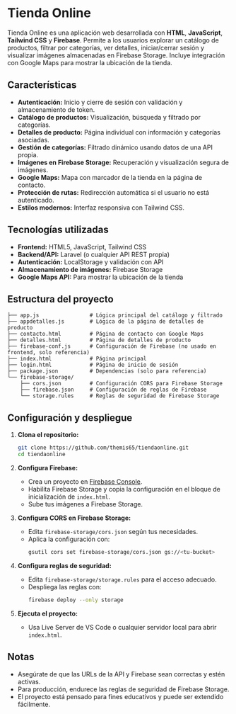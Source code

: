# Tienda Online

Tienda Online es una aplicación web desarrollada con **HTML**, **JavaScript**, **Tailwind CSS** y **Firebase**. Permite a los usuarios explorar un catálogo de productos, filtrar por categorías, ver detalles, iniciar/cerrar sesión y visualizar imágenes almacenadas en Firebase Storage. Incluye integración con Google Maps para mostrar la ubicación de la tienda.

## Características

- **Autenticación:** Inicio y cierre de sesión con validación y almacenamiento de token.
- **Catálogo de productos:** Visualización, búsqueda y filtrado por categorías.
- **Detalles de producto:** Página individual con información y categorías asociadas.
- **Gestión de categorías:** Filtrado dinámico usando datos de una API propia.
- **Imágenes en Firebase Storage:** Recuperación y visualización segura de imágenes.
- **Google Maps:** Mapa con marcador de la tienda en la página de contacto.
- **Protección de rutas:** Redirección automática si el usuario no está autenticado.
- **Estilos modernos:** Interfaz responsiva con Tailwind CSS.

## Tecnologías utilizadas

- **Frontend:** HTML5, JavaScript, Tailwind CSS
- **Backend/API:** Laravel (o cualquier API REST propia)
- **Autenticación:** LocalStorage y validación con API
- **Almacenamiento de imágenes:** Firebase Storage
- **Google Maps API:** Para mostrar la ubicación de la tienda

## Estructura del proyecto

```
├── app.js                # Lógica principal del catálogo y filtrado
├── appdetalles.js        # Lógica de la página de detalles de producto
├── contacto.html         # Página de contacto con Google Maps
├── detalles.html         # Página de detalles de producto
├── firebase-conf.js      # Configuración de Firebase (no usado en frontend, solo referencia)
├── index.html            # Página principal
├── login.html            # Página de inicio de sesión
├── package.json          # Dependencias (solo para referencia)
└── firebase-storage/
    ├── cors.json         # Configuración CORS para Firebase Storage
    ├── firebase.json     # Configuración de reglas de Firebase
    └── storage.rules     # Reglas de seguridad de Firebase Storage
```

## Configuración y despliegue

1. **Clona el repositorio:**
   ```bash
   git clone https://github.com/themis65/tiendaonline.git
   cd tiendaonline
   ```

2. **Configura Firebase:**
   - Crea un proyecto en [Firebase Console](https://console.firebase.google.com/).
   - Habilita Firebase Storage y copia la configuración en el bloque de inicialización de `index.html`.
   - Sube tus imágenes a Firebase Storage.

3. **Configura CORS en Firebase Storage:**
   - Edita `firebase-storage/cors.json` según tus necesidades.
   - Aplica la configuración con:
     ```bash
     gsutil cors set firebase-storage/cors.json gs://<tu-bucket>
     ```

4. **Configura reglas de seguridad:**
   - Edita `firebase-storage/storage.rules` para el acceso adecuado.
   - Despliega las reglas con:
     ```bash
     firebase deploy --only storage
     ```

5. **Ejecuta el proyecto:**
   - Usa Live Server de VS Code o cualquier servidor local para abrir `index.html`.

## Notas

- Asegúrate de que las URLs de la API y Firebase sean correctas y estén activas.
- Para producción, endurece las reglas de seguridad de Firebase Storage.
- El proyecto está pensado para fines educativos y puede ser extendido fácilmente.

